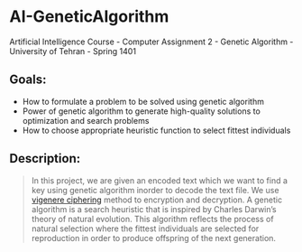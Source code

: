 # AI-GeneticAlgorithm
Artificial Intelligence Course - Computer Assignment 2 - Genetic Algorithm - University of Tehran - Spring 1401

## Goals:
- How to formulate a problem to be solved using genetic algorithm
- Power of genetic algorithm to generate high-quality solutions to optimization and search problems
- How to choose appropriate heuristic function to select fittest individuals

## Description:
> In this project, we are given an encoded text which we want to find a key using genetic algorithm inorder to decode the text file.
We use [vigenere ciphering](https://en.wikipedia.org/wiki/Vigen%C3%A8re_cipher) method to encryption and decryption.
A genetic algorithm is a search heuristic that is inspired by Charles Darwin’s theory of natural evolution. This algorithm reflects the process of natural selection where the fittest individuals are selected for reproduction in order to produce offspring of the next generation.

